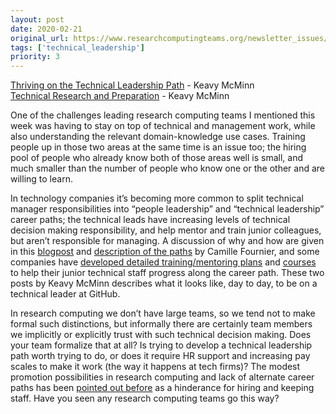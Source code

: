 ```yaml
---
layout: post
date: 2020-02-21
original_url: https://www.researchcomputingteams.org/newsletter_issues/0011
tags: ['technical_leadership']
priority: 3
---
```


<!-- markdownlint-disable MD033 -->
<!-- markdownlint-disable MD041 -->
<!-- markdownlint-disable MD049 -->

[Thriving on the Technical Leadership Path](https://keavy.com/work/thriving-on-the-technical-leadership-path/) - Keavy McMinn <br/>
[Technical Research and Preparation](https://keavy.com/work/technical-preparation/) - Keavy McMinn <br/>

One of the challenges leading research computing teams I mentioned this week was having to stay on top of technical and management work, while also understanding the relevant domain-knowledge use cases.  Training people up in those two areas at the same time is an issue too; the hiring pool of people who already know both of those areas well is small, and much smaller than the number of people who know one or the other and are willing to learn.

In technology companies it’s becoming more common to split technical manager responsibilities into “people leadership” and “technical leadership” career paths; the technical leads have increasing levels of technical decision making responsibility, and help mentor and train junior colleagues, but aren’t responsible for managing.  A discussion of why and how are given in this [blogpost](http://dresscode.renttherunway.com/blog/ladder) and [description of the paths](https://docs.google.com/document/d/1SxmQBrDZvj16veuc2OVO0wUX7a7vEKPM-57dNLXhuEk/edit) by Camille Fournier, and some companies have [developed detailed training/mentoring plans](https://medium.com/@bellmar/heroes-and-juniors-increasing-engineering-team-velocity-97ce6a59103e) and [courses](https://github.com/pingcap/talent-plan) to help their junior technical staff progress along the career path. These two posts by Keavy McMinn describes what it looks like, day to day, to be on a technical leader at GitHub.

In research computing we don’t have large teams, so we tend not to make formal such distinctions, but informally there are certainly team members we implicitly or explicitly trust with such technical decision making.  Does your team formalize that at all?  Is trying to develop a technical leadership path worth trying to do, or does it require HR support and increasing pay scales to make it work (the way it happens at tech firms)?  The modest promotion possibilities in research computing and lack of alternate career paths has been [pointed out before](https://cosden.github.io/RSE-career-path#challenge_4) as a hinderance for hiring and keeping staff. Have you seen any research computing teams go this way?
